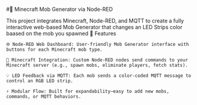 #🧱 Minecraft Mob Generator via Node-RED

This project integrates Minecraft, Node-RED, and MQTT to create a fully interactive web-based Mob Generator that changes an LED Strips color baased on the mob you spawned
🚀 Features

    🌐 Node-RED Web Dashboard: User-friendly Mob Generator interface with buttons for each Minecraft mob type.

    🧱 Minecraft Integration: Custom Node-RED nodes send commands to your Minecraft server (e.g., spawn mobs, eliminate players, fetch stats).

    💡 LED Feedback via MQTT: Each mob sends a color-coded MQTT message to control an RGB LED strip.

    ⚡ Modular Flow: Built for expandability—easy to add new mobs, commands, or MQTT behaviors.

